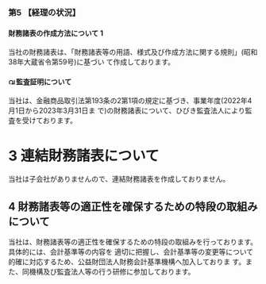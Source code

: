 ### 第5 【経理の状況】

#### 財務諸表の作成方法について 1

当社の財務諸表は、「財務諸表等の用語、様式及び作成方法に関する規則」(昭和38年大蔵省令第59号)に基づい て作成しております。

#### വ 監査証明について

当社は、金融商品取引法第193条の2第1項の規定に基づき、事業年度(2022年4月1日から2023年3月31日ま で)の財務諸表について、ひびき監査法人により監査を受けております。

# 3 連結財務諸表について

当社は子会社がありませんので、連結財務諸表を作成しておりません。

## 4 財務諸表等の適正性を確保するための特段の取組みについて

当社は、財務諸表等の適正性を確保するための特段の取組みを行っております。具体的には、会計基準等の内容を 適切に把握し、会計基準等の変更等について的確に対応するため、公益財団法人財務会計基準機構へ加入しておりま す。また、同機構及び監査法人等の行う研修に参加しております。
